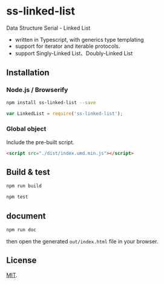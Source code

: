 # ss-linked-list

Data Structure Serial -  Linked List 

 - written in Typescript, with generics type templating
 - support for iterator and iterable protocols.
 - support Singly-Linked List、Doubly-Linked List

## Installation

### Node.js / Browserify

```bash
npm install ss-linked-list --save
```

```javascript
var LinkedList = require('ss-linked-list');
```

### Global object

Include the pre-built script.

```html
<script src="./dist/index.umd.min.js"></script>

```

## Build & test

```bash
npm run build
```

```bash
npm test
```

## document

```bash
npm run doc
```

then open the generated `out/index.html` file in your browser.

## License

[MIT](LICENSE).
